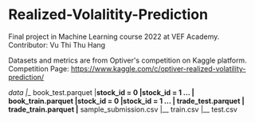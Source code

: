 # Realized-Volalitity-Prediction
Final project in Machine Learning course 2022 at VEF Academy.  
Contributor: Vu Thi Thu Hang    

Datasets and metrics are from Optiver's competition on Kaggle platform.  
Competition Page: https://www.kaggle.com/c/optiver-realized-volatility-prediction/  

 

_data
  |__ book_test.parquet
      |__stock_id = 0
      |__stock_id = 1
      ...
  |__ book_train.parquet
      |__stock_id = 0
      |__stock_id = 1
      ...
  |__ trade_test.parquet
  |__ trade_train.parquet
  |__ sample_submission.csv
  |__ train.csv
  |__ test.csv 


